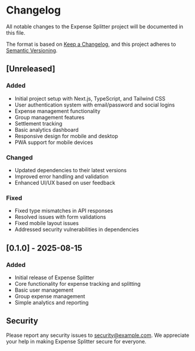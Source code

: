 # Changelog

All notable changes to the Expense Splitter project will be documented in this file.

The format is based on [Keep a Changelog](https://keepachangelog.com/en/1.0.0/),
and this project adheres to [Semantic Versioning](https://semver.org/spec/v2.0.0.html).

## [Unreleased]

### Added
- Initial project setup with Next.js, TypeScript, and Tailwind CSS
- User authentication system with email/password and social logins
- Expense management functionality
- Group management features
- Settlement tracking
- Basic analytics dashboard
- Responsive design for mobile and desktop
- PWA support for mobile devices

### Changed
- Updated dependencies to their latest versions
- Improved error handling and validation
- Enhanced UI/UX based on user feedback

### Fixed
- Fixed type mismatches in API responses
- Resolved issues with form validations
- Fixed mobile layout issues
- Addressed security vulnerabilities in dependencies

## [0.1.0] - 2025-08-15

### Added
- Initial release of Expense Splitter
- Core functionality for expense tracking and splitting
- Basic user management
- Group expense management
- Simple analytics and reporting

## Security

Please report any security issues to security@example.com. We appreciate your help in making Expense Splitter secure for everyone.
